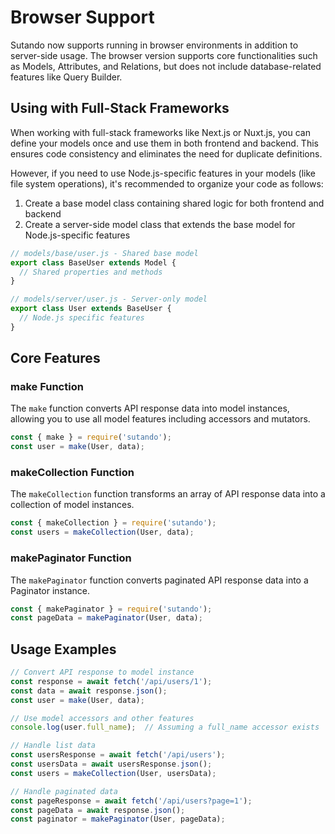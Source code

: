 # Browser Support

Sutando now supports running in browser environments in addition to server-side usage. The browser version supports core functionalities such as Models, Attributes, and Relations, but does not include database-related features like Query Builder.

## Using with Full-Stack Frameworks

When working with full-stack frameworks like Next.js or Nuxt.js, you can define your models once and use them in both frontend and backend. This ensures code consistency and eliminates the need for duplicate definitions.

However, if you need to use Node.js-specific features in your models (like file system operations), it's recommended to organize your code as follows:

1. Create a base model class containing shared logic for both frontend and backend
2. Create a server-side model class that extends the base model for Node.js-specific features

```javascript
// models/base/user.js - Shared base model
export class BaseUser extends Model {
  // Shared properties and methods
}

// models/server/user.js - Server-only model
export class User extends BaseUser {
  // Node.js specific features
}
```

## Core Features

### make Function

The `make` function converts API response data into model instances, allowing you to use all model features including accessors and mutators.

```javascript
const { make } = require('sutando');
const user = make(User, data);
```

### makeCollection Function

The `makeCollection` function transforms an array of API response data into a collection of model instances.

```javascript
const { makeCollection } = require('sutando');
const users = makeCollection(User, data);
```

### makePaginator Function

The `makePaginator` function converts paginated API response data into a Paginator instance.

```javascript
const { makePaginator } = require('sutando');
const pageData = makePaginator(User, data);
```

## Usage Examples

```javascript
// Convert API response to model instance
const response = await fetch('/api/users/1');
const data = await response.json();
const user = make(User, data);

// Use model accessors and other features
console.log(user.full_name);  // Assuming a full_name accessor exists

// Handle list data
const usersResponse = await fetch('/api/users');
const usersData = await usersResponse.json();
const users = makeCollection(User, usersData);

// Handle paginated data
const pageResponse = await fetch('/api/users?page=1');
const pageData = await response.json();
const paginator = makePaginator(User, pageData);